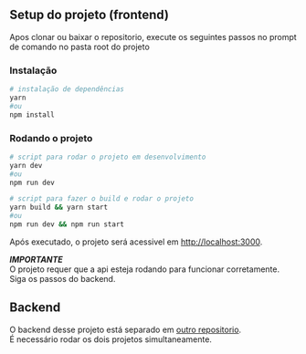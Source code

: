 ## Setup do projeto (frontend)

Apos clonar ou baixar o repositorio, execute os seguintes passos no prompt de comando no pasta root do projeto

### Instalação

```bash
# instalação de dependências
yarn
#ou
npm install
```

### Rodando o projeto

```bash
# script para rodar o projeto em desenvolvimento 
yarn dev
#ou
npm run dev

# script para fazer o build e rodar o projeto
yarn build && yarn start
#ou
npm run dev && npm run start

```

Após executado, o projeto será acessivel em [http://localhost:3000](http://localhost:3000).

***IMPORTANTE*** <br/> 
O projeto requer que a api esteja rodando para funcionar corretamente. Siga os passos do backend.

## Backend

O backend desse projeto está separado em [outro repositorio](https://github.com/LeFelps/scarf-faq-backend). <br/>
É necessário rodar os dois projetos simultaneamente.
